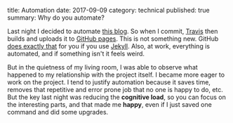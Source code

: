 title: Automation
date: 2017-09-09
category: technical
published: true
summary: Why do you automate?

Last night I decided to automate [this blog](https://github.com/graffic/javiergr). So when I commit, [Travis](https://travis-ci.org/graffic/javiergr) then builds and uploads it to [GitHub pages](https://pages.github.com). This is not something new. GitHub [does exactly that](https://help.github.com/articles/using-jekyll-as-a-static-site-generator-with-github-pages/) for you if you use [Jekyll](https://jekyllrb.com). Also, at work, everything is automated, and if something isn't it feels weird.

But in the quietness of my living room, I was able to observe what happened to my relationship with the project itself. I became more eager to work on the project. I tend to justify automation because it saves time, removes that repetitive and error prone job that no one is happy to do, etc. But the key last night was reducing the **cognitive load**, so you can focus on the interesting parts, and that made me **happy**, even if I just saved one command and did some upgrades.

